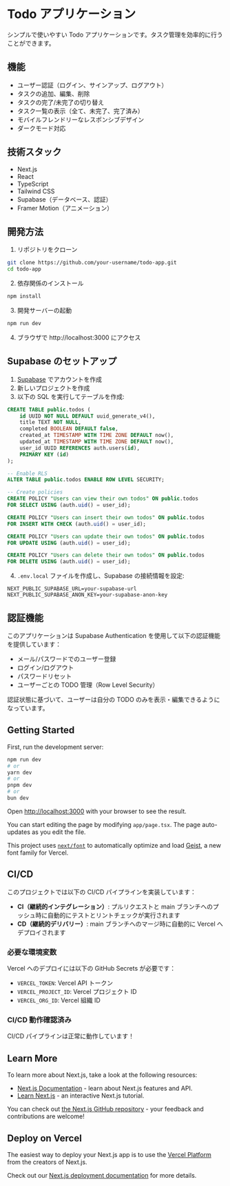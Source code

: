 # Todo アプリケーション

シンプルで使いやすい Todo アプリケーションです。タスク管理を効率的に行うことができます。

## 機能

- ユーザー認証（ログイン、サインアップ、ログアウト）
- タスクの追加、編集、削除
- タスクの完了/未完了の切り替え
- タスク一覧の表示（全て、未完了、完了済み）
- モバイルフレンドリーなレスポンシブデザイン
- ダークモード対応

## 技術スタック

- Next.js
- React
- TypeScript
- Tailwind CSS
- Supabase（データベース、認証）
- Framer Motion（アニメーション）

## 開発方法

1. リポジトリをクローン

```bash
git clone https://github.com/your-username/todo-app.git
cd todo-app
```

2. 依存関係のインストール

```bash
npm install
```

3. 開発サーバーの起動

```bash
npm run dev
```

4. ブラウザで http://localhost:3000 にアクセス

## Supabase のセットアップ

1. [Supabase](https://supabase.com/) でアカウントを作成
2. 新しいプロジェクトを作成
3. 以下の SQL を実行してテーブルを作成:

```sql
CREATE TABLE public.todos (
    id UUID NOT NULL DEFAULT uuid_generate_v4(),
    title TEXT NOT NULL,
    completed BOOLEAN DEFAULT false,
    created_at TIMESTAMP WITH TIME ZONE DEFAULT now(),
    updated_at TIMESTAMP WITH TIME ZONE DEFAULT now(),
    user_id UUID REFERENCES auth.users(id),
    PRIMARY KEY (id)
);

-- Enable RLS
ALTER TABLE public.todos ENABLE ROW LEVEL SECURITY;

-- Create policies
CREATE POLICY "Users can view their own todos" ON public.todos
FOR SELECT USING (auth.uid() = user_id);

CREATE POLICY "Users can insert their own todos" ON public.todos
FOR INSERT WITH CHECK (auth.uid() = user_id);

CREATE POLICY "Users can update their own todos" ON public.todos
FOR UPDATE USING (auth.uid() = user_id);

CREATE POLICY "Users can delete their own todos" ON public.todos
FOR DELETE USING (auth.uid() = user_id);
```

4. `.env.local` ファイルを作成し、Supabase の接続情報を設定:

```
NEXT_PUBLIC_SUPABASE_URL=your-supabase-url
NEXT_PUBLIC_SUPABASE_ANON_KEY=your-supabase-anon-key
```

## 認証機能

このアプリケーションは Supabase Authentication を使用して以下の認証機能を提供しています：

- メール/パスワードでのユーザー登録
- ログイン/ログアウト
- パスワードリセット
- ユーザーごとの TODO 管理（Row Level Security）

認証状態に基づいて、ユーザーは自分の TODO のみを表示・編集できるようになっています。

## Getting Started

First, run the development server:

```bash
npm run dev
# or
yarn dev
# or
pnpm dev
# or
bun dev
```

Open [http://localhost:3000](http://localhost:3000) with your browser to see the result.

You can start editing the page by modifying `app/page.tsx`. The page auto-updates as you edit the file.

This project uses [`next/font`](https://nextjs.org/docs/app/building-your-application/optimizing/fonts) to automatically optimize and load [Geist](https://vercel.com/font), a new font family for Vercel.

## CI/CD

このプロジェクトでは以下の CI/CD パイプラインを実装しています：

- **CI（継続的インテグレーション）**: プルリクエストと main ブランチへのプッシュ時に自動的にテストとリントチェックが実行されます
- **CD（継続的デリバリー）**: main ブランチへのマージ時に自動的に Vercel へデプロイされます

### 必要な環境変数

Vercel へのデプロイには以下の GitHub Secrets が必要です：

- `VERCEL_TOKEN`: Vercel API トークン
- `VERCEL_PROJECT_ID`: Vercel プロジェクト ID
- `VERCEL_ORG_ID`: Vercel 組織 ID

### CI/CD 動作確認済み

CI/CD パイプラインは正常に動作しています！

## Learn More

To learn more about Next.js, take a look at the following resources:

- [Next.js Documentation](https://nextjs.org/docs) - learn about Next.js features and API.
- [Learn Next.js](https://nextjs.org/learn) - an interactive Next.js tutorial.

You can check out [the Next.js GitHub repository](https://github.com/vercel/next.js) - your feedback and contributions are welcome!

## Deploy on Vercel

The easiest way to deploy your Next.js app is to use the [Vercel Platform](https://vercel.com/new?utm_medium=default-template&filter=next.js&utm_source=create-next-app&utm_campaign=create-next-app-readme) from the creators of Next.js.

Check out our [Next.js deployment documentation](https://nextjs.org/docs/app/building-your-application/deploying) for more details.
